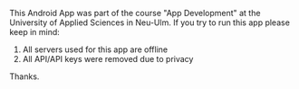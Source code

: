 This Android App was part of the course "App Development" at the University of Applied Sciences in Neu-Ulm.
If you try to run this app please keep in mind:
1) All servers used for this app are offline
2) All API/API keys were removed due to privacy

Thanks.